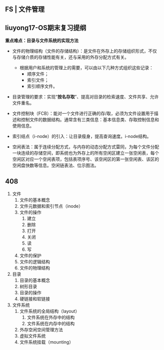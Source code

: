 
## FS | 文件管理

## liuyong17-OS期末复习提纲

**重点难点：目录与文件系统的实现方法**

- 文件的物理结构（文件的存储结构）：是文件在外存上的存储组织形式，不仅与存储介质的存储性能有关，还与采用的外存分配方式有关。 
	- 根据用户和系统的管理上的需要，可以由以下几种方式组织这些记录：
		- 顺序文件；
		- 索引文件；
		- 索引顺序文件。

- 目录管理的要求：实现“**按名存取**”、提高对目录的检索速度、文件共享、允许文件重名。

- 文件控制块（FCB）：能对一个文件进行正确的存/取，必须为文件设置用于描述和控制文件的数据结构。通常含有三类信息：基本信息类、存取控制信息和使用信息。

- 索引结点（i-node）的引入：让目录瘦身，提高查询速度。i-node结构。

- 空闲表法：属于连续分配方式，与内存的动态分配方式雷同，为每个文件分配一块连续的存储空间，即系统也为外存上的所有空闲区建立一张空闲表，每个空闲区对应一个空闲表项，包括表项序号、该空闲区的第一张空闲表、该区的空闲盘快数等信息。空闲链表法、位示图法。

## 408

1. 文件
	1. 文件的基本概念
	2. 文件元数据和索引节点（inode）
	3. 文件的操作
		1. 建立
		2. 删除
		3. 打开
		4. 关闭
		5. 读
		6. 写
	4. 文件的保护
	5. 文件的逻辑结构
	6. 文件的物理结构
2. 目录
	1. 目录的基本概念
	2. 树形目录
	3. 目录的操作
	4. 硬链接和软链接
3. 文件系统
	1. 文件系统的全局结构（layout）
		1. 文件系统在外存中的结构
		2. 文件系统在内存中的结构
	2. 外存空闲空间管理方法
	3. 虚拟文件系统
	4. 文件系统挂载（mounting）